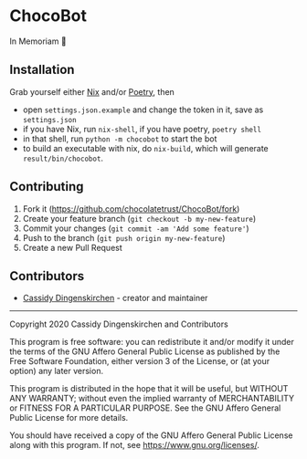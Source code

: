 # ChocoBot

In Memoriam 🍫

## Installation

Grab yourself either [Nix](https://nixos.org) and/or [Poetry](https://python-poetry.org/), then 

- open `settings.json.example` and change the token in it, save as `settings.json`
- if you have Nix, run `nix-shell`, if you have poetry, `poetry shell`
- in that shell, run `python -m chocobot` to start the bot
- to build an executable with nix, do `nix-build`, which will generate `result/bin/chocobot`.

## Contributing

1. Fork it (<https://github.com/chocolatetrust/ChocoBot/fork>)
2. Create your feature branch (`git checkout -b my-new-feature`)
3. Commit your changes (`git commit -am 'Add some feature'`)
4. Push to the branch (`git push origin my-new-feature`)
5. Create a new Pull Request

## Contributors

- [Cassidy Dingenskirchen](https://github.com/deingithub) - creator and maintainer

---

Copyright 2020 Cassidy Dingenskirchen and Contributors

This program is free software: you can redistribute it and/or modify
it under the terms of the GNU Affero General Public License as
published by the Free Software Foundation, either version 3 of the
License, or (at your option) any later version.

This program is distributed in the hope that it will be useful,
but WITHOUT ANY WARRANTY; without even the implied warranty of
MERCHANTABILITY or FITNESS FOR A PARTICULAR PURPOSE.  See the
GNU Affero General Public License for more details.

You should have received a copy of the GNU Affero General Public License
along with this program.  If not, see <https://www.gnu.org/licenses/>.
